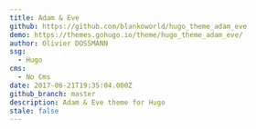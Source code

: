 ```yaml
---
title: Adam & Eve
github: https://github.com/blankoworld/hugo_theme_adam_eve
demo: https://themes.gohugo.io/theme/hugo_theme_adam_eve/
author: Olivier DOSSMANN
ssg:
  - Hugo
cms:
  - No Cms
date: 2017-06-21T19:35:04.000Z
github_branch: master
description: Adam & Eve theme for Hugo
stale: false
---
```

